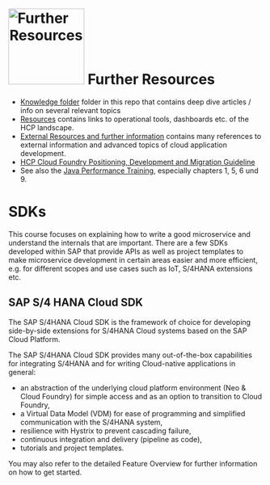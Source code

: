 # <img src="https://github.wdf.sap.corp/cc-java-dev/cc-coursematerial/blob/master/Z_ReuseImages/images/information.jpg" width="150" alt="Further Resources"/> Further Resources

* [Knowledge folder](https://github.wdf.sap.corp/cc-java-dev/cc-coursematerial/tree/master/Knowledge) folder in this repo that contains deep dive articles / info on several relevant topics
* [Resources](https://github.wdf.sap.corp/cc-java-dev/cc-coursematerial/blob/master/Resources.md) contains links to operational tools, dashboards etc. of the HCP landscape.
* [External Resources and further information](https://github.wdf.sap.corp/cc-java-dev/cc-coursematerial/blob/master/Resources.md#external-resources-and-further-information) contains many references to external information and advanced topics of cloud application development.
* [HCP Cloud Foundry Positioning, Development and Migration Guideline](https://github.wdf.sap.corp/cc-java-dev/cc-coursematerial/blob/master/Knowledge/HCP_CF%40HCP_Application_Provider_final.pdf) 
* See also the [Java Performance Training](https://wiki.wdf.sap.corp/wiki/display/NWEngPer/Performance+Trainings), especially chapters  1, 5, 6 und 9.

# SDKs
This course focuses on explaining how to write a good microservice and understand the internals that are important. 
There are a few SDKs developed within SAP that provide APIs as well as project templates to make microservice development in certain areas easier and more efficient, e.g. for different scopes and use cases such as IoT, S/4HANA extensions etc. 

## SAP S/4 HANA Cloud SDK

The SAP S/4HANA Cloud SDK is the framework of choice for developing side-by-side extensions for S/4HANA Cloud systems based on the SAP Cloud Platform.


The SAP S/4HANA Cloud SDK provides many out-of-the-box capabilities for integrating S/4HANA and for writing Cloud-native applications in general: 
- an abstraction of the underlying cloud platform environment (Neo & Cloud Foundry) for simple access and as an option to transition to Cloud Foundry,
- a Virtual Data Model (VDM) for ease of programming and simplified communication with the S/4HANA system, 
- resilience with Hystrix to prevent cascading failure,
- continuous integration and delivery (pipeline as code),
- tutorials and project templates. 

You may also refer to the detailed Feature Overview for further information on how to get started. 